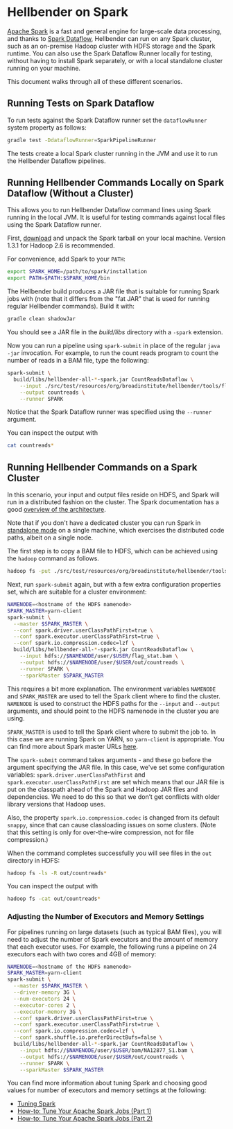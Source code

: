 Hellbender on Spark
================

[Apache Spark](https://spark.apache.org/) is a fast and general engine for large-scale data processing, and thanks to
[Spark Dataflow](https://github.com/cloudera/spark-dataflow), Hellbender can run on any Spark cluster, such as an
on-premise Hadoop cluster with HDFS storage and the Spark runtime. You can also use the Spark Dataflow Runner locally
for testing, without having to install Spark separately, or with a local standalone cluster running on your machine.

This document walks through all of these different scenarios.

Running Tests on Spark Dataflow
------------

To run tests against the Spark Dataflow runner set the `dataflowRunner` system property as follows:

```bash
gradle test -DdataflowRunner=SparkPipelineRunner
```

The tests create a local Spark cluster running in the JVM and use it to run the Hellbender Dataflow pipelines.

Running Hellbender Commands Locally on Spark Dataflow (Without a Cluster)
------------

This allows you to run Hellbender Dataflow command lines using Spark running in the local JVM. It is useful for testing
commands against local files using the Spark Dataflow runner.

First, [download](https://spark.apache.org/downloads.html) and unpack the Spark tarball on your local machine.
Version 1.3.1 for Hadoop 2.6 is recommended.

For convenience, add Spark to your `PATH`:

```bash
export SPARK_HOME=/path/to/spark/installation
export PATH=$PATH:$SPARK_HOME/bin
```

The Hellbender build produces a JAR file that is suitable for running Spark jobs with (note that it differs from the
"fat JAR" that is used for running regular Hellbender commands). Build it with:

```bash
gradle clean shadowJar
```

You should see a JAR file in the _build/libs_ directory with a `-spark` extension.

Now you can run a pipeline using `spark-submit` in place of the regular `java -jar` invocation. For example, to run
the count reads program to count the number of reads in a BAM file, type the following:

```bash
spark-submit \
  build/libs/hellbender-all-*-spark.jar CountReadsDataflow \
    --input ./src/test/resources/org/broadinstitute/hellbender/tools/flag_stat.bam \
    --output countreads \
    --runner SPARK
```

Notice that the Spark Dataflow runner was specified using the `--runner` argument.

You can inspect the output with

```bash
cat countreads*
```

Running Hellbender Commands on a Spark Cluster
------------

In this scenario, your input and output files reside on HDFS, and Spark will run in a distributed fashion on the cluster.
The Spark documentation has a good [overview of the architecture](https://spark.apache.org/docs/latest/cluster-overview.html).

Note that if you don't have a dedicated cluster you can run Spark in
[standalone mode](https://spark.apache.org/docs/latest/spark-standalone.html) on a single machine, which exercises
the distributed code paths, albeit on a single node.

The first step is to copy a BAM file to HDFS, which can be achieved using the `hadoop` command as follows.

```bash
hadoop fs -put ./src/test/resources/org/broadinstitute/hellbender/tools/flag_stat.bam flag_stat.bam
```

Next, run `spark-submit` again, but with a few extra configuration properties set, which are suitable for a cluster
environment:

```bash
NAMENODE=<hostname of the HDFS namenode>
SPARK_MASTER=yarn-client
spark-submit \
  --master $SPARK_MASTER \
  --conf spark.driver.userClassPathFirst=true \
  --conf spark.executor.userClassPathFirst=true \
  --conf spark.io.compression.codec=lzf \
  build/libs/hellbender-all-*-spark.jar CountReadsDataflow \
    --input hdfs://$NAMENODE/user/$USER/flag_stat.bam \
    --output hdfs://$NAMENODE/user/$USER/out/countreads \
    --runner SPARK \
    --sparkMaster $SPARK_MASTER
```

This requires a bit more explanation. The environment variables `NAMENODE` and `SPARK_MASTER` are used to tell the
Spark client where to find the cluster. `NAMENODE` is used to construct the HDFS paths for the `--input` and `--output`
arguments, and should point to the HDFS namenode in the cluster you are using.

`SPARK_MASTER` is used to tell the Spark client where to submit the job to. In this case we are running Spark on YARN,
so `yarn-client` is appropriate. You can find more about Spark master URLs
[here](https://spark.apache.org/docs/latest/submitting-applications.html#master-urls).

The `spark-submit` command takes arguments - and these go before the argument specifying the JAR file. In this case,
we've set some configuration variables: `spark.driver.userClassPathFirst` and `spark.executor.userClassPathFirst` are
set which means that our JAR file is put on the classpath ahead of the Spark and Hadoop JAR files and dependencies. We
need to do this so that we don’t get conflicts with older library versions that Hadoop uses.

Also, the property `spark.io.compression.codec` is changed from its default `snappy`, since that can cause classloading
issues on some clusters. (Note that this setting is only for over-the-wire compression, not for file compression.)

When the command completes successfully you will see files in the `out` directory in HDFS:

```bash
hadoop fs -ls -R out/countreads*
```

You can inspect the output with

```bash
hadoop fs -cat out/countreads*
```

### Adjusting the Number of Executors and Memory Settings

For pipelines running on large datasets (such as typical BAM files), you will need to adjust the number of Spark
executors and the amount of memory that each executor uses. For example, the following runs a pipeline on 24 executors
each with two cores and 4GB of memory:

```bash
NAMENODE=<hostname of the HDFS namenode>
SPARK_MASTER=yarn-client
spark-submit \
  --master $SPARK_MASTER \
  --driver-memory 3G \
  --num-executors 24 \
  --executor-cores 2 \
  --executor-memory 3G \
  --conf spark.driver.userClassPathFirst=true \
  --conf spark.executor.userClassPathFirst=true \
  --conf spark.io.compression.codec=lzf \
  --conf spark.shuffle.io.preferDirectBufs=false \
  build/libs/hellbender-all-*-spark.jar CountReadsDataflow \
    --input hdfs://$NAMENODE/user/$USER/bam/NA12877_S1.bam \
    --output hdfs://$NAMENODE/user/$USER/out/countreads \
    --runner SPARK \
    --sparkMaster $SPARK_MASTER
```

You can find more information about tuning Spark and choosing good values for number of executors and memory settings
at the following:

* [Tuning Spark](https://spark.apache.org/docs/latest/tuning.html)
* [How-to: Tune Your Apache Spark Jobs (Part 1)](http://blog.cloudera.com/blog/2015/03/how-to-tune-your-apache-spark-jobs-part-1/)
* [How-to: Tune Your Apache Spark Jobs (Part 2)](http://blog.cloudera.com/blog/2015/03/how-to-tune-your-apache-spark-jobs-part-2/)